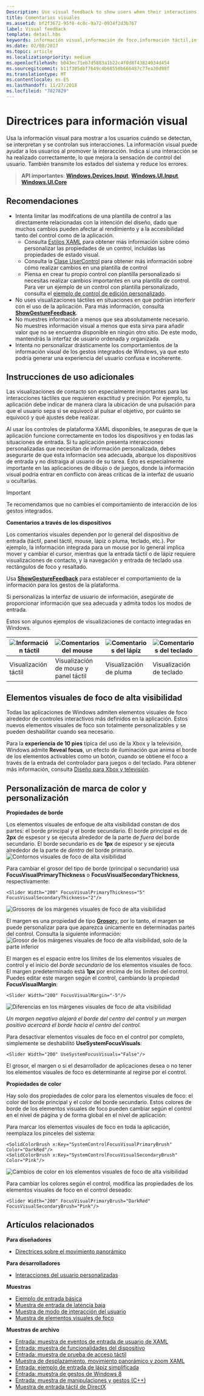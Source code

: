 ```yaml
---
Description: Use visual feedback to show users when their interactions with a UWP app are detected, interpreted, and handled.
title: Comentarios visuales
ms.assetid: bf2f3672-95f0-4c8c-9a72-0934f2d3b767
label: Visual feedback
template: detail.hbs
keywords: información visual,información de foco,información táctil,información de función táctil,visualización de contacto,entrada,interacción
ms.date: 02/08/2017
ms.topic: article
ms.localizationpriority: medium
ms.openlocfilehash: b043ec71eb7d5883a1b22c4f0d8f43824034d454
ms.sourcegitcommit: b11f305dbf7649c4b68550b666487c77ea30d98f
ms.translationtype: MT
ms.contentlocale: es-ES
ms.lasthandoff: 11/27/2018
ms.locfileid: "7827829"
---
```

# <a name="guidelines-for-visual-feedback"></a>Directrices para información visual

Usa la información visual para mostrar a los usuarios cuándo se detectan, se interpretan y se controlan sus interacciones. La información visual puede ayudar a los usuarios al promover la interacción. Indica si una interacción se ha realizado correctamente, lo que mejora la sensación de control del usuario. También transmite los estados del sistema y reduce los errores.

> **API importantes**: [**Windows.Devices.Input**](https://msdn.microsoft.com/library/windows/apps/br225648), [**Windows.UI.Input**](https://msdn.microsoft.com/library/windows/apps/br242084), [**Windows.UI.Core**](https://msdn.microsoft.com/library/windows/apps/br208383)

## <a name="recommendations"></a>Recomendaciones

- Intenta limitar las modifcations de una plantilla de control a las directamente relacionadas con la intención del diseño, dado que muchos cambios pueden afectar al rendimiento y a la accesibilidad tanto del control como de la aplicación. 
    - Consulta [Estilos XAML](https://docs.microsoft.com/windows/uwp/design/controls-and-patterns/xaml-styles) para obtener más información sobre cómo personalizar las propiedades de un control, incluidas las propiedades de estado visual.
    - Consulta la [Clase UserControl](https://docs.microsoft.com/uwp/api/windows.ui.xaml.controls.usercontrol) para obtener más información sobre cómo realizar cambios en una plantilla de control
    - Piensa en crear tu propio control con plantilla personalizado si necesitas realizar cambios importantes en una plantilla de control. Para ver un ejemplo de un control con plantilla personalizado, consulta el [ejemplo de control de edición personalizado](https://github.com/Microsoft/Windows-universal-samples/tree/master/Samples/CustomEditControl).
- No uses visualizaciones táctiles en situaciones en que podrían interferir con el uso de la aplicación. Para más información, consulta [**ShowGestureFeedback**](https://msdn.microsoft.com/library/windows/apps/br241969).
- No muestres información a menos que sea absolutamente necesario. No muestres información visual a menos que esta sirva para añadir valor que no se encuentra disponible en ningún otro sitio. De este modo, mantendrás la interfaz de usuario ordenada y organizada.
- Intenta no personalizar drásticamente los comportamientos de la información visual de los gestos integrados de Windows, ya que esto podría generar una experiencia del usuario confusa e incoherente.

## <a name="additional-usage-guidance"></a>Instrucciones de uso adicionales

Las visualizaciones de contacto son especialmente importantes para las interacciones táctiles que requieren exactitud y precisión. Por ejemplo, tu aplicación debe indicar de manera clara la ubicación de una pulsación para que el usuario sepa si se equivocó al pulsar el objetivo, por cuánto se equivocó y qué ajustes debe realizar.

Al usar los controles de plataforma XAML disponibles, te aseguras de que la aplicación funcione correctamente en todos los dispositivos y en todas las situaciones de entrada. Si tu aplicación presenta interacciones personalizadas que necesitan de información personalizada, debes asegurarte de que esta información sea adecuada, abarque los dispositivos de entrada y no distraiga al usuario de su tarea. Esto es especialmente importante en las aplicaciones de dibujo o de juegos, donde la información visual podría entrar en conflicto con áreas críticas de la interfaz de usuario u ocultarlas.

> [!Important]
> Te recomendamos que no cambies el comportamiento de interacción de los gestos integrados.

**Comentarios a través de los dispositivos**

Los comentarios visuales dependen por lo general del dispositivo de entrada (táctil, panel táctil, mouse, lápiz o pluma, teclado, etc.). Por ejemplo, la información integrada para un mouse por lo general implica mover y cambiar el cursor, mientras que la entrada táctil o de lápiz requiere visualizaciones de contacto, y la navegación y entrada de teclado usa rectángulos de foco y resaltado.

Usa [**ShowGestureFeedback**](https://msdn.microsoft.com/library/windows/apps/br241969) para establecer el comportamiento de la información para los gestos de la plataforma.

Si personalizas la interfaz de usuario de información, asegúrate de proporcionar información que sea adecuada y admita todos los modos de entrada.

Estos son algunos ejemplos de visualizaciones de contacto integradas en Windows.

| ![Información táctil](images/TouchFeedback.png) | ![Comentarios del mouse](images/MouseFeedback.png) | ![Comentarios del lápiz](images/PenFeedback.png) | ![Comentarios del teclado](images/KeyboardFeedback.png) |
| --- | --- | --- | --- |
| Visualización táctil | Visualización de mouse y panel táctil | Visualización de pluma | Visualización de teclado |

## <a name="high-visibility-focus-visuals"></a>Elementos visuales de foco de alta visibilidad

Todas las aplicaciones de Windows admiten elementos visuales de foco alrededor de controles interactivos más definidos en la aplicación. Estos nuevos elementos visuales de foco son totalmente personalizables y se pueden deshabilitar cuando sea necesario.

Para la **experiencia de 10 pies** típica del uso de la Xbox y la televisión, Windows admite **Reveal focus**, un efecto de iluminación que anima el borde de los elementos activables como un botón, cuando se obtiene el foco a través de la entrada del controlador para juegos o del teclado. Para obtener más información, consulta [Diseño para Xbox y televisión](https://docs.microsoft.com/windows/uwp/design/devices/designing-for-tv#reveal-focus).

## <a name="color-branding--customizing"></a>Personalización de marca de color y personalización

**Propiedades de borde**

Los elementos visuales de enfoque de alta visibilidad constan de dos partes: el borde principal y el borde secundario. El borde principal es de **2px** de espesor y se ejecuta alrededor de la parte de *fuera* del borde secundario. El borde secundario es de **1px** de espesor y se ejecuta alrededor de la parte de *dentro* del borde primario.
![Contornos visuales de foco de alta visibilidad](images/FocusRectRedlines.png)

Para cambiar el grosor del tipo de borde (principal o secundario) usa **FocusVisualPrimaryThickness** o **FocusVisualSecondaryThickness**, respectivamente:
```XAML
<Slider Width="200" FocusVisualPrimaryThickness="5" FocusVisualSecondaryThickness="2"/>
```
![Grosores de los márgenes visuales de foco de alta visibilidad](images/FocusMargin.png)

El margen es una propiedad de tipo [**Grosor**](https://msdn.microsoft.com/library/system.windows.thickness)y, por lo tanto, el margen se puede personalizar para que aparezca únicamente en determinadas partes del control. Consulta la siguiente información: ![Grosor de los márgenes visuales de foco de alta visibilidad, solo de la parte inferior](images/FocusThicknessSide.png)

El margen es el espacio entre los límites de los elementos visuales de control y el inicio del *borde secundario* de los elementos visuales de foco. El margen predeterminado está **1px** por encima de los límites del control. Puedes editar este margen según el control, cambiando la propiedad **FocusVisualMargin**:
```XAML
<Slider Width="200" FocusVisualMargin="-5"/>
```
![Diferencias en los márgenes visuales de foco de alta visibilidad](images/FocusPlusMinusMargin.png)

*Un margen negativo alejará el borde del centro del control y un margen positivo acercará el borde hacia el centro del control.*

Para desactivar elementos visuales de foco en el control por completo, simplemente se deshabilitó **UseSystemFocusVisuals**:
```XAML
<Slider Width="200" UseSystemFocusVisuals="False"/>
```

El grosor, el margen o si el desarrollador de aplicaciones desea o no tener los elementos visuales de foco es determinante al regirse por el control.

**Propiedades de color**

Hay solo dos propiedades de color para los elementos visuales de foco: el color del borde principal y el color del borde secundario. Estos colores de borde de los elementos visuales de foco pueden cambiar según el control en el nivel de página y de forma global en el nivel de aplicación:

Para marcar los elementos visuales de foco en toda la aplicación, reemplaza los pinceles del sistema:
```XAML
<SolidColorBrush x:Key="SystemControlFocusVisualPrimaryBrush" Color="DarkRed"/>
<SolidColorBrush x:Key="SystemControlFocusVisualSecondaryBrush" Color="Pink"/>
```
![Cambios de color en los elementos visuales de foco de alta visibilidad](images/FocusRectColorChanges.png)

Para cambiar los colores según el control, modifica las propiedades de los elementos visuales de foco en el control deseado:
```XAML
<Slider Width="200" FocusVisualPrimaryBrush="DarkRed" FocusVisualSecondaryBrush="Pink"/>
```

## <a name="related-articles"></a>Artículos relacionados

**Para diseñadores**
* [Directrices sobre el movimiento panorámico](guidelines-for-panning.md)

**Para desarrolladores**
* [Interacciones del usuario personalizadas](https://msdn.microsoft.com/library/windows/apps/mt185599)

**Muestras**
* [Ejemplo de entrada básica](https://go.microsoft.com/fwlink/p/?LinkID=620302)
* [Muestra de entrada de latencia baja](https://go.microsoft.com/fwlink/p/?LinkID=620304)
* [Muestra de modo de interacción del usuario](https://go.microsoft.com/fwlink/p/?LinkID=619894)
* [Muestra de elementos visuales de foco](https://go.microsoft.com/fwlink/p/?LinkID=619895)

**Muestras de archivo**
* [Entrada: muestra de eventos de entrada de usuario de XAML](https://go.microsoft.com/fwlink/p/?linkid=226855)
* [Entrada: muestra de funcionalidades del dispositivo](https://go.microsoft.com/fwlink/p/?linkid=231530)
* [Entrada: muestra de prueba de acceso táctil](https://go.microsoft.com/fwlink/p/?linkid=231590)
* [Muestra de desplazamiento, movimiento panorámico y zoom XAML](https://go.microsoft.com/fwlink/p/?linkid=251717)
* [Entrada: ejemplo de entrada de lápiz simplificada](https://go.microsoft.com/fwlink/p/?linkid=246570)
* [Entrada: muestra de gestos de Windows 8](https://go.microsoft.com/fwlink/p/?LinkId=264995)
* [Entrada: muestra de manipulaciones y gestos (C++)](https://go.microsoft.com/fwlink/p/?linkid=231605)
* [Muestra de entrada táctil de DirectX](https://go.microsoft.com/fwlink/p/?LinkID=231627)
 

 
